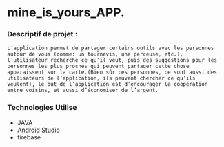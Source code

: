 # mine_is_yours_APP.

### Descriptif de projet :
```L’application permet de partager certains outils avec les personnes autour de vous (comme: un tournevis, une perceuse, etc.), l’utilisateur recherche ce qu’il veut, puis des suggestions pour les personnes les plus proches qui peuvent partager cette chose apparaissent sur la carte.(Bien sûr ces personnes, ce sont aussi des utilisateurs de l’application, ils peuvent chercher ce qu’ils veulent), le but de l’application est d’encourager la coopération entre voisins, et aussi d’économiser de l’argent.```

### Technologies Utilise
- JAVA
- Android Studio
- firebase
